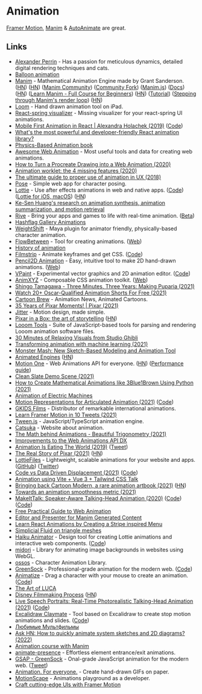 # Animation

[Framer Motion](https://www.framer.com/motion/), [Manim](https://github.com/Elteoremadebeethoven/AnimationsWithManim) & [AutoAnimate](https://auto-animate.formkit.com/) are great.

## Links

- [Alexander Perrin](https://alexanderperrin.com.au/) - Has a passion for meticulous dynamics, detailed digital rendering techniques and cats.
- [Balloon animation](https://alexanderperrin.com.au/triangles/ballooning/)
- [Manim](https://github.com/3b1b/manim) - Mathematical Animation Engine made by Grant Sanderson. ([HN](https://news.ycombinator.com/item?id=24926947)) ([HN](https://news.ycombinator.com/item?id=26498527)) ([Manim Community](https://www.manim.community/)) ([Community Fork](https://github.com/ManimCommunity/manim)) ([Manim.js](https://github.com/JazonJiao/Manim.js)) ([Docs](https://3b1b.github.io/manim/index.html)) ([HN](https://news.ycombinator.com/item?id=28245277)) ([Learn Manim - Full Course for Beginners](https://www.youtube.com/watch?v=KHGoFDB-raE)) ([HN](https://news.ycombinator.com/item?id=30658390)) ([Tutorial](https://www.youtube.com/watch?v=vUIfNN6Bs_4)) ([Stepping through Manim's render loop](https://www.youtube.com/watch?v=yKCwh-X5Ckg)) ([HN](https://news.ycombinator.com/item?id=31636657))
- [Loom](https://iorama.studio/looom) - Hand drawn animation tool on iPad.
- [React-spring visualizer](https://react-spring-visualizer.com/) - Missing visualizer for your react-spring UI animations.
- [Mobile First Animation in React | Alexandra Holachek (2019)](https://www.youtube.com/watch?v=laPsceJ4tTY) ([Code](https://github.com/aholachek/mobile-first-animation))
- [What's the most powerful and developer-friendly React animation library?](https://github.com/aholachek/react-animation-comparison)
- [Physics-Based Animation book](https://iphys.wordpress.com/2020/01/12/free-textbook-physics-based-animation/)
- [Awesome Web Animation](https://github.com/sergey-pimenov/awesome-web-animation) - Most useful tools and data for creating web animations.
- [How to Turn a Procreate Drawing into a Web Animation (2020)](https://css-tricks.com/how-to-turn-a-procreate-drawing-into-a-web-animation/)
- [Animation worklet: the 4 missing features (2020)](https://inventingwithmonster.io/20200203-animationworklet-the-missing-pieces/)
- [The ultimate guide to proper use of animation in UX (2018)](https://uxdesign.cc/the-ultimate-guide-to-proper-use-of-animation-in-ux-10bd98614fa9)
- [Pose](https://galshir.com/pose/) - Simple web app for character posing.
- [Lottie](http://airbnb.io/lottie/#/) - Use after effects animations in web and native apps. ([Code](https://github.com/airbnb/lottie)) ([Lottie for iOS, macOS](https://github.com/airbnb/lottie-ios)) ([HN](https://news.ycombinator.com/item?id=29634114))
- [Ke-Sen Huang's research on animation synthesis, animation summarization, and motion retrieval](https://kesen.realtimerendering.com/)
- [Rive](https://rive.app/) - Bring your apps and games to life with real-time animation. ([Beta](https://beta.rive.app/))
- [Hashflag Gallery Animations](https://hashflaggallery.com/)
- [WeightShift](https://weightshift.io/) - Maya plugin for animator friendly, physically-based character animation.
- [FlowBetween](https://github.com/Logicalshift/flowbetween) - Tool for creating animations. ([Web](https://flowbetween.app/))
- [History of animation](https://history-of-animation.webflow.io/)
- [Filmstrip](https://filmstrip.berryscript.com/) - Animate keyframes and get CSS. ([Code](https://github.com/barhatsor/filmstrip))
- [Pencil2D Animation](https://github.com/pencil2d/pencil) - Easy, intuitive tool to make 2D hand-drawn animations. ([Web](https://www.pencil2d.org/))
- [VPaint](https://www.vpaint.org/) - Experimental vector graphics and 2D animation editor. ([Code](https://github.com/dalboris/vpaint))
- [AnimXYZ](https://github.com/ingram-projects/animxyz) - Composable CSS animation toolkit. ([Web](https://animxyz.com/))
- [Shingo Tamagawa - Three Minutes, Three Years: Making Puparia (2021)](https://www.youtube.com/watch?v=VKsG3E7TLl4)
- [Watch 20+ Oscar-Qualified Animation Shorts For Free (2021)](https://www.cartoonbrew.com/awards/watch-at-least-15-oscar-qualified-animation-shorts-for-free-online-201173.html)
- [Cartoon Brew](https://www.cartoonbrew.com/) - Animation News, Animated Cartoons.
- [35 Years of Pixar Moments! | Pixar (2021)](https://www.youtube.com/watch?v=X3AcXraOW_k)
- [Jitter](https://jitter.video/) - Motion design, made simple.
- [Pixar in a Box: the art of storytelling](https://www.khanacademy.org/humanities/hass-storytelling/storytelling-pixar-in-a-box) ([HN](https://news.ycombinator.com/item?id=26163982))
- [Looom Tools](https://github.com/mattdesl/looom-tools) - Suite of JavaScript-based tools for parsing and rendering Looom animation software files.
- [30 Minutes of Relaxing Visuals from Studio Ghibli](https://www.youtube.com/watch?v=z9Ug-3qhrwY)
- [Transforming animation with machine learning (2021)](https://medium.com/embarkstudios/transforming-animation-with-machine-learning-27ac694590c)
- [Monster Mash: New Sketch-Based Modeling and Animation Tool](https://github.com/google/monster-mash)
- [Animated Engines](http://animatedengines.com/) ([HN](https://news.ycombinator.com/item?id=26368939))
- [Motion One](https://motion.dev/) - Web Animations API for everyone. ([HN](https://news.ycombinator.com/item?id=28616043)) ([Performance guide](https://motion.dev/guides/performance))
- [Clean Slate Demo Scene (2021)](https://www.youtube.com/watch?v=O3T1-nadehU)
- [How to Create Mathematical Animations like 3Blue1Brown Using Python (2021)](https://towardsdatascience.com/how-to-create-mathematical-animations-like-3blue1brown-using-python-f571fb9da3d1)
- [Animation of Electric Machines](http://people.ece.umn.edu/users/riaz/animations/listanimations.html)
- [Motion Representations for Articulated Animation (2021)](https://arxiv.org/abs/2104.11280) ([Code](https://github.com/snap-research/articulated-animation))
- [GKIDS Films](https://gkids.com/) - Distributor of remarkable international animations.
- [Learn Framer Motion in 10 Tweets (2021)](https://twitter.com/willjohnsonio/status/1396857844973064202)
- [Tween.js](https://github.com/tweenjs/tween.js) - JavaScript/TypeScript animation engine.
- [Catsuka](https://www.catsuka.com/) - Website about animation.
- [The Math behind Animations - Beautiful Trigonometry (2021)](https://www.youtube.com/watch?v=-lF7sSTelOg)
- [Improvements to the Web Animations API DX](https://motion.dev/guides/waapi-improvements)
- [Animation Is Eating The World (2019)](http://www.michaeldempsey.me/animation/) ([Tweet](https://twitter.com/mhdempsey/status/1151533880412909570))
- [The Real Story of Pixar (2021)](https://spectrum.ieee.org/the-real-story-of-pixar) ([HN](https://news.ycombinator.com/item?id=28053810))
- [LottieFiles](https://lottiefiles.com/) - Lightweight, scalable animations for your website and apps. ([GitHub](https://github.com/LottieFiles)) ([Twitter](https://twitter.com/LottieFiles))
- [Code vs Data Driven Displacement (2021)](https://theorangeduck.com/page/code-vs-data-driven-displacement) ([Code](https://github.com/orangeduck/Motion-Matching))
- [Animation using Vite + Vue 3 + Tailwind CSS Talk](https://github.com/callumacrae/animation-talk-demo)
- [Bringing back Cartoon Modern, a rare animation artbook (2021)](https://animationobsessive.substack.com/p/our-treat-to-you) ([HN](https://news.ycombinator.com/item?id=29075386))
- [Towards an animation smoothness metric (2021)](https://web.dev/smoothness/)
- [MakeItTalk: Speaker-Aware Talking-Head Animation (2020)](https://people.umass.edu/~yangzhou/MakeItTalk/) ([Code](https://github.com/czczup/URST)) ([Code](https://github.com/adobe-research/MakeItTalk))
- [Free Practical Guide to Web Animation](https://tilda.education/en/web-animation-course)
- [Editor and Presenter for Manim Generated Content](https://github.com/ManimCommunity/manim_editor)
- [Learn React Animations by Creating a Stripe inspired Menu](https://www.mikealche.com/software-development/learn-react-animations-by-creating-a-stripe-inspired-menu)
- [Simplicial Fluid on triangle meshes](https://yhesper.github.io/projects/2_project_simpfluid/)
- [Haiku Animator](https://www.haikuanimator.com/) - Design tool for creating Lottie animations and interactive web components. ([Code](https://github.com/HaikuTeam/animator))
- [midori](https://github.com/aeroheim/midori) - Library for animating image backgrounds in websites using WebGL.
- [ossos](https://github.com/sketchpunklabs/ossos) - Character Animation Library.
- [GreenSock](https://greensock.com/) - Professional-grade animation for the modern web. ([Code](https://github.com/greensock/GSAP))
- [Animatize](https://animatize.com/) - Drag a character with your mouse to create an animation. ([Code](https://github.com/panphora/animatize))
- [The Art of LUCA](https://disney-studios-awards.s3.amazonaws.com/luca/books/flipH45pEt23wR/index.html)
- [Disney Filmmaking Process](https://disneyanimation.com/process/) ([HN](https://news.ycombinator.com/item?id=30241966))
- [Live Speech Portraits: Real-Time Photorealistic Talking-Head Animation (2021)](https://arxiv.org/abs/2109.10595) ([Code](https://github.com/YuanxunLu/LiveSpeechPortraits))
- [Excalidraw Claymate](https://dai-shi.github.io/excalidraw-claymate/) - Tool based on Excalidraw to create stop motion animations and slides. ([Code](https://github.com/dai-shi/excalidraw-claymate))
- [Любимые Мультфильмы](https://twitter.com/sienduk/status/1495706117489446916)
- [Ask HN: How to quickly animate system sketches and 2D diagrams? (2022)](https://news.ycombinator.com/item?id=30631993)
- [Animation course with Manim](https://github.com/Elteoremadebeethoven/AnimationsWithManim)
- [animate-presence](https://github.com/natemoo-re/animate-presence) - Effortless element entrance/exit animations.
- [GSAP - GreenSock](https://greensock.com/gsap/) - Onal-grade JavaScript animation for the modern web. ([Tweet](https://twitter.com/cassiecodes/status/1512367969703444481))
- [Animation. For everyone.](https://www.eatmy.art/) - Create hand-drawn GIFs on paper.
- [MotionScape](https://github.com/GetStream/motionscape-app) - Animations playground as a developer.
- [Craft cutting-edge UIs with Framer Motion](https://samselikoff.com/framer-motion-course)
